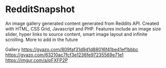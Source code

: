 # RedditSnapshot
An image gallery generated content generated from Reddits API. Created with HTML, CSS Grid, Javascript and PHP. Features include an image size slider, hyper links to source content, smart image layout and infinite scrolling. More to add in the future

Gallery
https://gyazo.com/809faf31d9d1d88016f41be41ef1bbbc
https://gyazo.com/63210ac7fcf3e1236fe97235569e71e1
https://imgur.com/a/pFXFP2P

